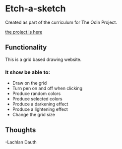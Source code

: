 # Etch-a-sketch

Created as part of the curriculum for The Odin Project.

[the project is here](https://lachy-dauth.github.io/odin-etch-a-sketch/)

## Functionality 

This is a grid based drawing website.

### It show be able to:
- Draw on the grid
- Turn pen on and off when clicking
- Produce random colors 
- Produce selected colors
- Produce a darkening effect
- Produce a lightening effect
- Change the grid size

## Thoughts

-Lachlan Dauth
